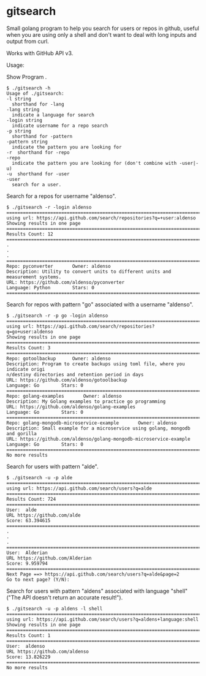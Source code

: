 gitsearch
=========

Small golang program to help you search for users or repos in github, useful when you are using only a shell and don't want to deal with long inputs and output from curl.

Works with GitHub API v3.

Usage:

Show Program .

    $ ./gitsearch -h
    Usage of ./gitsearch:
    -l string
      shorthand for -lang
    -lang string
      indicate a language for search
    -login string
      indicate username for a repo search
    -p string
      shorthand for -pattern
    -pattern string
      indicate the pattern you are looking for
    -r	shorthand for -repo
    -repo
      indicate the pattern you are looking for (don't combine with -user|-u)
    -u	shorthand for -user
    -user
      search for a user.


Search for a repos for username "aldenso".

    $ ./gitsearch -r -login aldenso
    ===============================================================================
    using url: https://api.github.com/search/repositories?q=+user:aldenso
    Showing results in one page
    ===============================================================================
    Results Count: 12
    ===============================================================================
    .
    .
    .
    ===============================================================================
    Repo: pyconverter 		Owner: aldenso
    Description: Utility to convert units to different units and measurement systems.
    URL: https://github.com/aldenso/pyconverter
    Language: Python 		Stars: 0
    ===============================================================================


Search for repos with pattern "go" associated with a username "aldenso".

    $ ./gitsearch -r -p go -login aldenso
    ===============================================================================
    using url: https://api.github.com/search/repositories?q=go+user:aldenso
    Showing results in one page
    ===============================================================================
    Results Count: 3
    ===============================================================================
    Repo: gotoolbackup 		Owner: aldenso
    Description: Program to create backups using toml file, where you indicate origi
    n/destiny directories and retention period in days
    URL: https://github.com/aldenso/gotoolbackup
    Language: Go 		Stars: 0
    ===============================================================================
    Repo: golang-examples 		Owner: aldenso
    Description: My Golang examples to practice go programming
    URL: https://github.com/aldenso/golang-examples
    Language: Go 		Stars: 0
    ===============================================================================
    Repo: golang-mongodb-microservice-example 		Owner: aldenso
    Description: Small example for a microservice using golang, mongodb and gorilla
    URL: https://github.com/aldenso/golang-mongodb-microservice-example
    Language: Go 		Stars: 0
    ===============================================================================
    No more results


Search for users with pattern "alde".

    $ ./gitsearch -u -p alde
    ===============================================================================
    using url: https://api.github.com/search/users?q=alde
    ===============================================================================
    Results Count: 724
    ===============================================================================
    User:  alde
    URL https://github.com/alde
    Score: 63.394615
    ===============================================================================
    .
    .
    .
    ===============================================================================
    User:  Alderian
    URL https://github.com/Alderian
    Score: 9.959794
    ===============================================================================
    Next Page ==> https://api.github.com/search/users?q=alde&page=2
    Go to next page? (Y/N):


Search for users with pattern "aldens" associated with language "shell" ("The API doesn't return an accurate result!").

    $ ./gitsearch -u -p aldens -l shell
    ===============================================================================
    using url: https://api.github.com/search/users?q=aldens+language:shell
    Showing results in one page
    ===============================================================================
    Results Count: 1
    ===============================================================================
    User:  aldenso
    URL https://github.com/aldenso
    Score: 13.826229
    ===============================================================================
    No more results
